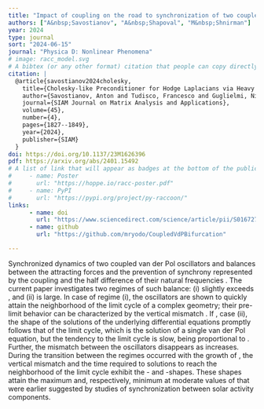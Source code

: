 ```yaml
---
title: "Impact of coupling on the road to synchronization of two coupled Van der Pol oscillators"
authors: ["A&nbsp;Savostianov", "A&nbsp;Shapoval", "M&nbsp;Shnirman"]
year: 2024
type: journal
sort: "2024-06-15"
journal: "Physica D: Nonlinear Phenomena"
# image: racc_model.svg
# A bibtex (or any other format) citation that people can copy directly from the website.
citation: |
  @article{savostianov2024cholesky,
    title={Cholesky-like Preconditioner for Hodge Laplacians via Heavy Collapsible Subcomplex},
    author={Savostianov, Anton and Tudisco, Francesco and Guglielmi, Nicola},
    journal={SIAM Journal on Matrix Analysis and Applications},
    volume={45},
    number={4},
    pages={1827--1849},
    year={2024},
    publisher={SIAM}
  }
doi: https://doi.org/10.1137/23M1626396
pdf: https://arxiv.org/abs/2401.15492
# A list of link that will appear as badges at the bottom of the publication.
#     - name: Poster
#       url: "https://hoppe.io/racc-poster.pdf"
#     - name: PyPI
#       url: "https://pypi.org/project/py-raccoon/"
links:
      - name: doi
        url: "https://www.sciencedirect.com/science/article/pii/S0167278924001179" 
      - name: github
        url: "https://github.com/mryodo/CoupledVdPBifurcation"

---
```


Synchronized dynamics of two coupled van der Pol oscillators  and balances between the attracting forces and the prevention of synchrony represented by the coupling  and the half difference of their natural frequencies . The current paper investigates two regimes of such balance: (i)  slightly exceeds , and (ii)  is large. In case of regime (i), the oscillators are shown to quickly attain the neighborhood of the limit cycle of a complex geometry; their pre-limit behavior can be characterized by the vertical mismatch . If , case (ii), the shape of the solutions of the underlying differential equations promptly follows that of the limit cycle, which is the solution of a single van der Pol equation, but the tendency to the limit cycle is slow, being proportional to . Further, the mismatch between the oscillators disappears as  increases. During the transition between the regimes occurred with the growth of , the vertical mismatch and the time required to solutions to reach the neighborhood of the limit cycle exhibit the - and -shapes. These shapes attain the maximum and, respectively, minimum at moderate values of  that were earlier suggested by studies of synchronization between solar activity components.